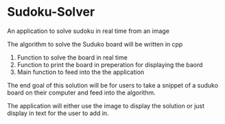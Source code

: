 # Sudoku-Solver
An application to solve sudoku in real time from an image

The algorithm to solve the Suduko board will be written in cpp
1. Function to solve the board in real time
2. Function to print the board in preperation for displaying the baord
3. Main function to feed into the the application

The end goal of this solution will be for users to take a snippet of a suduko board on their computer and feed into the algorithm.

The application will either use the image to display the solution or just display in text for the user to add in.

